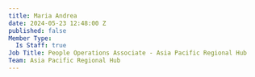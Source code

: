 ```yaml
---
title: Maria Andrea
date: 2024-05-23 12:48:00 Z
published: false
Member Type:
  Is Staff: true
Job Title: People Operations Associate - Asia Pacific Regional Hub
Team: Asia Pacific Regional Hub
---
```


